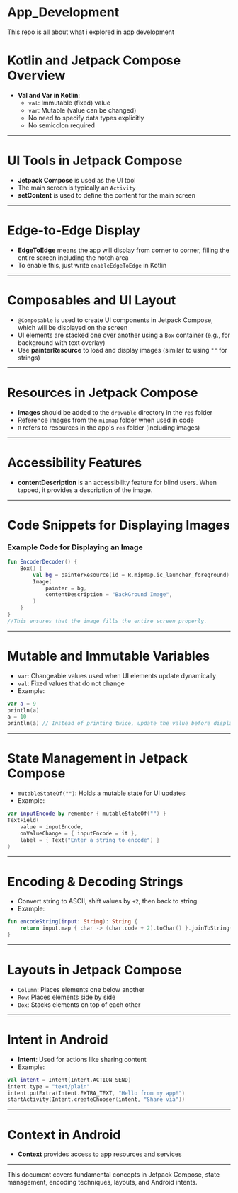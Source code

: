 # **App_Development**
This repo is all about what i explored in app development

# Kotlin and Jetpack Compose Overview

- **Val and Var in Kotlin**:
  - `val`: Immutable (fixed) value
  - `var`: Mutable (value can be changed)
  - No need to specify data types explicitly
  - No semicolon required

---

# UI Tools in Jetpack Compose

- **Jetpack Compose** is used as the UI tool
- The main screen is typically an `Activity`
- **setContent** is used to define the content for the main screen

---

# Edge-to-Edge Display

- **EdgeToEdge** means the app will display from corner to corner, filling the entire screen including the notch area
- To enable this, just write `enableEdgeToEdge` in Kotlin

---

# Composables and UI Layout

- `@Composable` is used to create UI components in Jetpack Compose, which will be displayed on the screen
- UI elements are stacked one over another using a `Box` container (e.g., for background with text overlay)
- Use **painterResource** to load and display images (similar to using `""` for strings)

---

# Resources in Jetpack Compose

- **Images** should be added to the `drawable` directory in the `res` folder
- Reference images from the `mipmap` folder when used in code
- `R` refers to resources in the app's `res` folder (including images)

---

# Accessibility Features

- **contentDescription** is an accessibility feature for blind users. When tapped, it provides a description of the image.

---

# Code Snippets for Displaying Images

### Example Code for Displaying an Image

```kotlin
fun EncoderDecoder() {
    Box() {
        val bg = painterResource(id = R.mipmap.ic_launcher_foreground)
        Image(
            painter = bg,
            contentDescription = "BackGround Image",
        )
    }
}
//This ensures that the image fills the entire screen properly.
```

---

# Mutable and Immutable Variables

- `var`: Changeable values used when UI elements update dynamically
- `val`: Fixed values that do not change
- Example:

```kotlin
var a = 9
println(a)
a = 10
println(a) // Instead of printing twice, update the value before displaying
```

---

# State Management in Jetpack Compose

- `mutableStateOf("")`: Holds a mutable state for UI updates
- Example:

```kotlin
var inputEncode by remember { mutableStateOf("") }
TextField(
    value = inputEncode,
    onValueChange = { inputEncode = it },
    label = { Text("Enter a string to encode") }
)
```

---

# Encoding & Decoding Strings

- Convert string to ASCII, shift values by `+2`, then back to string
- Example:

```kotlin
fun encodeString(input: String): String {
    return input.map { char -> (char.code + 2).toChar() }.joinToString("")
}
```

---

# Layouts in Jetpack Compose

- `Column`: Places elements one below another
- `Row`: Places elements side by side
- `Box`: Stacks elements on top of each other

---

# Intent in Android

- **Intent**: Used for actions like sharing content
- Example:

```kotlin
val intent = Intent(Intent.ACTION_SEND)
intent.type = "text/plain"
intent.putExtra(Intent.EXTRA_TEXT, "Hello from my app!")
startActivity(Intent.createChooser(intent, "Share via"))
```

---

# Context in Android

- **Context** provides access to app resources and services

---

This document covers fundamental concepts in Jetpack Compose, state management, encoding techniques, layouts, and Android intents.

